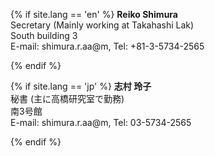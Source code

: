 {% if site.lang == 'en' %}
**Reiko Shimura**<br>
Secretary (Mainly working at Takahashi Lak)<br>
South building 3<br>
E-mail: shimura.r.aa@m, Tel: +81-3-5734-2565

{% endif %}

{% if site.lang == 'jp' %}
**志村 玲子**<br>
秘書 (主に高橋研究室で勤務)<br>
南3号館<br>
E-mail: shimura.r.aa@m, Tel: 03-5734-2565

{% endif %}
